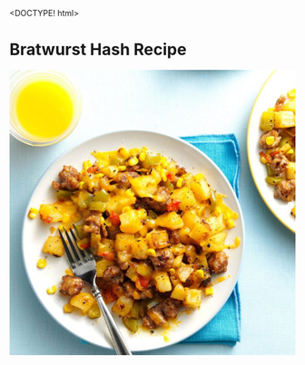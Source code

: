 

<DOCTYPE! html>
<head> <title> Bratwurst Hash</title>
</head>
<body>
<h1>Bratwurst Hash Recipe</h1>
<img src="food.jpg" alt="food">
